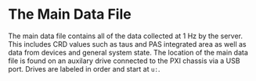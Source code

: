 # The Main Data File
The main data file contains all of the data collected at 1 Hz by the server.  This includes CRD values such as taus and PAS integrated area as well as data from devices and general system state.  The location of the main data file is found on an auxilary drive connected to the PXI chassis via a USB port.  Drives are labeled in order and start at ``u:``.


